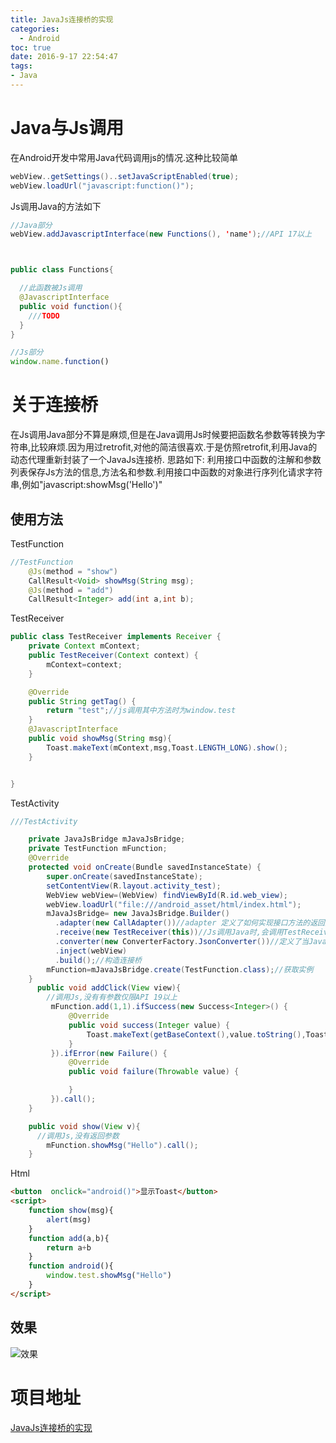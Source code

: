 ```yaml
---
title: JavaJs连接桥的实现
categories:
  - Android
toc: true
date: 2016-9-17 22:54:47
tags:
- Java
---
```


# Java与Js调用
在Android开发中常用Java代码调用js的情况.这种比较简单
```java
webView..getSettings()..setJavaScriptEnabled(true);
webView.loadUrl("javascript:function()");
```
Js调用Java的方法如下
```java
//Java部分
webView.addJavascriptInterface(new Functions(), 'name');//API 17以上



public class Functions{

  //此函数被Js调用
  @JavascriptInterface
  public void function(){
    ///TODO
  }
}

```
```javascript
//Js部分
window.name.function()
```
# 关于连接桥
在Js调用Java部分不算是麻烦,但是在Java调用Js时候要把函数名参数等转换为字符串,比较麻烦.因为用过retrofit,对他的简洁很喜欢.于是仿照retrofit,利用Java的动态代理重新封装了一个JavaJs连接桥.
思路如下:
利用接口中函数的注解和参数列表保存Js方法的信息,方法名和参数.利用接口中函数的对象进行序列化请求字符串,例如"javascript:showMsg('Hello')"

## 使用方法
TestFunction
```java
//TestFunction
    @Js(method = "show")
    CallResult<Void> showMsg(String msg);
    @Js(method = "add")
    CallResult<Integer> add(int a,int b);
```

TestReceiver
```java
public class TestReceiver implements Receiver {
    private Context mContext;
    public TestReceiver(Context context) {
        mContext=context;
    }

    @Override
    public String getTag() {
        return "test";//js调用其中方法时为window.test
    }
    @JavascriptInterface
    public void showMsg(String msg){
        Toast.makeText(mContext,msg,Toast.LENGTH_LONG).show();
    }


}
```
TestActivity
```java
///TestActivity

    private JavaJsBridge mJavaJsBridge;
    private TestFunction mFunction;
    @Override
    protected void onCreate(Bundle savedInstanceState) {
        super.onCreate(savedInstanceState);
        setContentView(R.layout.activity_test);
        WebView webView=(WebView) findViewById(R.id.web_view);
        webView.loadUrl("file:///android_asset/html/index.html");
        mJavaJsBridge= new JavaJsBridge.Builder()
          .adapter(new CallAdapter())//adapter 定义了如何实现接口方法的返回对象,实现 IAdapter
          .receive(new TestReceiver(this))//Js调用Java时,会调用TestReceiver里面的函数,此类实现Receiver接口.可以调用
          .converter(new ConverterFactory.JsonConverter())//定义了当Java传对象给Js的时候如何解析
          .inject(webView)
          .build();//构造连接桥
        mFunction=mJavaJsBridge.create(TestFunction.class);//获取实例
    }
      public void addClick(View view){
        //调用Js,没有有参数仅限API 19以上
         mFunction.add(1,1).ifSuccess(new Success<Integer>() {
             @Override
             public void success(Integer value) {
                 Toast.makeText(getBaseContext(),value.toString(),Toast.LENGTH_LONG).show();
             }
         }).ifError(new Failure() {
             @Override
             public void failure(Throwable value) {

             }
         }).call();
    }

    public void show(View v){
      //调用Js,没有返回参数
        mFunction.showMsg("Hello").call();
    }
```
Html

```html
<button  onclick="android()">显示Toast</button>
<script>
    function show(msg){
        alert(msg)
    }
    function add(a,b){
        return a+b
    }
    function android(){
        window.test.showMsg("Hello")
    }
</script>
```
## 效果
![效果](http://7xqzei.com1.z0.glb.clouddn.com/blogJavaJsBridge.gif)

# 项目地址
[JavaJs连接桥的实现](https://github.com/francisCN/JsBridge)